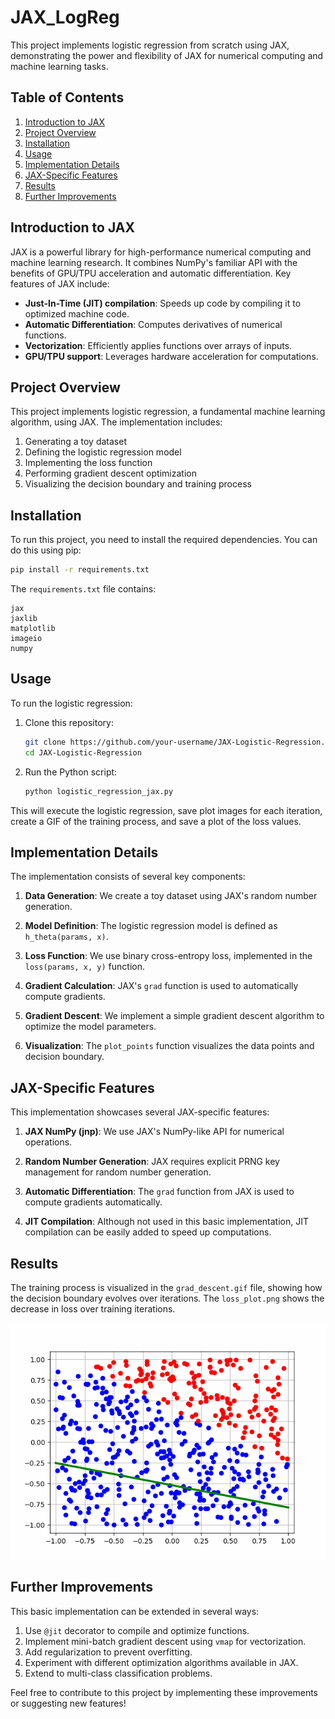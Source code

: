 # JAX_LogReg

This project implements logistic regression from scratch using JAX, demonstrating the power and flexibility of JAX for numerical computing and machine learning tasks.

## Table of Contents
1. [Introduction to JAX](#introduction-to-jax)
2. [Project Overview](#project-overview)
3. [Installation](#installation)
4. [Usage](#usage)
5. [Implementation Details](#implementation-details)
6. [JAX-Specific Features](#jax-specific-features)
7. [Results](#results)
8. [Further Improvements](#further-improvements)

## Introduction to JAX

JAX is a powerful library for high-performance numerical computing and machine learning research. It combines NumPy's familiar API with the benefits of GPU/TPU acceleration and automatic differentiation. Key features of JAX include:

- **Just-In-Time (JIT) compilation**: Speeds up code by compiling it to optimized machine code.
- **Automatic Differentiation**: Computes derivatives of numerical functions.
- **Vectorization**: Efficiently applies functions over arrays of inputs.
- **GPU/TPU support**: Leverages hardware acceleration for computations.

## Project Overview

This project implements logistic regression, a fundamental machine learning algorithm, using JAX. The implementation includes:

1. Generating a toy dataset
2. Defining the logistic regression model
3. Implementing the loss function
4. Performing gradient descent optimization
5. Visualizing the decision boundary and training process

## Installation

To run this project, you need to install the required dependencies. You can do this using pip:

```bash
pip install -r requirements.txt
```

The `requirements.txt` file contains:

```
jax
jaxlib
matplotlib
imageio
numpy
```

## Usage

To run the logistic regression:

1. Clone this repository:
   ```bash
   git clone https://github.com/your-username/JAX-Logistic-Regression.git
   cd JAX-Logistic-Regression
   ```

2. Run the Python script:
   ```bash
   python logistic_regression_jax.py
   ```

This will execute the logistic regression, save plot images for each iteration, create a GIF of the training process, and save a plot of the loss values.

## Implementation Details

The implementation consists of several key components:

1. **Data Generation**: We create a toy dataset using JAX's random number generation.

2. **Model Definition**: The logistic regression model is defined as `h_theta(params, x)`.

3. **Loss Function**: We use binary cross-entropy loss, implemented in the `loss(params, x, y)` function.

4. **Gradient Calculation**: JAX's `grad` function is used to automatically compute gradients.

5. **Gradient Descent**: We implement a simple gradient descent algorithm to optimize the model parameters.

6. **Visualization**: The `plot_points` function visualizes the data points and decision boundary.

## JAX-Specific Features

This implementation showcases several JAX-specific features:

1. **JAX NumPy (jnp)**: We use JAX's NumPy-like API for numerical operations.

2. **Random Number Generation**: JAX requires explicit PRNG key management for random number generation.

3. **Automatic Differentiation**: The `grad` function from JAX is used to compute gradients automatically.

4. **JIT Compilation**: Although not used in this basic implementation, JIT compilation can be easily added to speed up computations.

## Results

The training process is visualized in the `grad_descent.gif` file, showing how the decision boundary evolves over iterations. The `loss_plot.png` shows the decrease in loss over training iterations.

![Gradient Descent Animation](grad_descent.gif)

## Further Improvements

This basic implementation can be extended in several ways:

1. Use `@jit` decorator to compile and optimize functions.
2. Implement mini-batch gradient descent using `vmap` for vectorization.
3. Add regularization to prevent overfitting.
4. Experiment with different optimization algorithms available in JAX.
5. Extend to multi-class classification problems.

Feel free to contribute to this project by implementing these improvements or suggesting new features!

